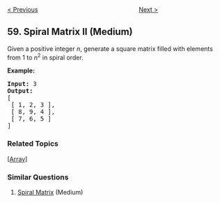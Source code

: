 <!--|This file generated by command(leetcode description); DO NOT EDIT.    |-->
<!--+----------------------------------------------------------------------+-->
<!--|@author    openset <openset.wang@gmail.com>                           |-->
<!--|@link      https://github.com/openset                                 |-->
<!--|@home      https://github.com/openset/leetcode                        |-->
<!--+----------------------------------------------------------------------+-->

[< Previous](https://github.com/openset/leetcode/tree/master/problems/length-of-last-word "Length of Last Word")
　　　　　　　　　　　　　　　　
[Next >](https://github.com/openset/leetcode/tree/master/problems/permutation-sequence "Permutation Sequence")

## 59. Spiral Matrix II (Medium)

<p>Given a positive integer <em>n</em>, generate a square matrix filled with elements from 1 to <em>n</em><sup>2</sup> in spiral order.</p>

<p><strong>Example:</strong></p>

<pre>
<strong>Input:</strong> 3
<strong>Output:</strong>
[
 [ 1, 2, 3 ],
 [ 8, 9, 4 ],
 [ 7, 6, 5 ]
]
</pre>

### Related Topics
  [[Array](https://github.com/openset/leetcode/tree/master/tag/array/README.md)]

### Similar Questions
  1. [Spiral Matrix](https://github.com/openset/leetcode/tree/master/problems/spiral-matrix) (Medium)
